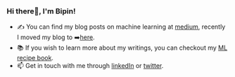 ### Hi there👋, I'm Bipin!

* ✍️ You can find my blog posts on machine learning at [medium](https://medium.com/@bipin4338), recently I moved my blog to ➡️[here](https://bipinkrishnan.github.io).
* 📚 If you wish to learn more about my writings, you can checkout my [ML recipe book](https://bipinkrishnan.github.io/ml-recipe-book).
* 📫 Get in touch with me through [linkedIn](https://www.linkedin.com/in/bipin-krishnan/) or [twitter](https://twitter.com/bkrish_).

<!--
**bipinKrishnan/bipinkrishnan** is a ✨ _special_ ✨ repository because its `README.md` (this file) appears on your GitHub profile.

Here are some ideas to get you started:

- 🔭 I’m currently working on ...
- 🌱 I’m currently learning ...
- 👯 I’m looking to collaborate on ...
- 🤔 I’m looking for help with ...
- 💬 Ask me about ...
- 📫 How to reach me: ...
- 😄 Pronouns: ...
- ⚡ Fun fact: ...
-->
